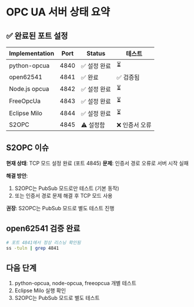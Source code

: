 # OPC UA 서버 상태 요약

## ✅ 완료된 포트 설정

| Implementation  | Port  | Status    | 테스트   |
|-----------------|-------|-----------|----------|
| python-opcua    | 4840  | ✅ 설정 완료 | ⏳      |
| open62541       | 4841  | ✅ 완료     | ✅ 검증됨 |
| Node.js opcua   | 4842  | ✅ 설정 완료 | ⏳      |
| FreeOpcUa       | 4843  | ✅ 설정 완료 | ⏳      |
| Eclipse Milo    | 4844  | ✅ 설정 완료 | ⏳      |
| S2OPC           | 4845  | ⚠️  설정함  | ❌ 인증서 오류 |

## S2OPC 이슈

**현재 상태**: TCP 모드 설정 완료 (포트 4845)
**문제**: 인증서 경로 오류로 서버 시작 실패

**해결 방안**:
1. S2OPC는 PubSub 모드로만 테스트 (기본 동작)
2. 또는 인증서 경로 문제 해결 후 TCP 모드 사용

**권장**: S2OPC는 PubSub 모드로 별도 테스트 진행

## open62541 검증 완료

```bash
# 포트 4841에서 정상 리스닝 확인됨
ss -tuln | grep 4841
```

## 다음 단계

1. python-opcua, node-opcua, freeopcua 개별 테스트
2. Eclipse Milo 실행 확인
3. S2OPC는 PubSub 모드로 별도 테스트

